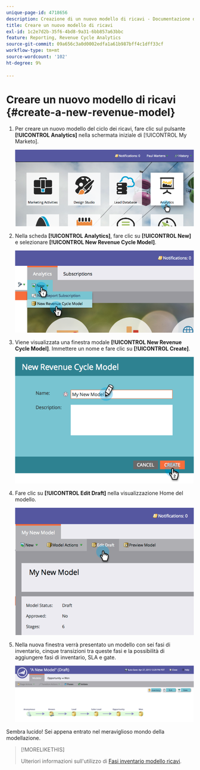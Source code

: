 ```yaml
---
unique-page-id: 4718656
description: Creazione di un nuovo modello di ricavi - Documentazione di Marketo - Documentazione del prodotto
title: Creare un nuovo modello di ricavi
exl-id: 1c2e7d2b-35f6-4bd8-9a31-6bb857a63bbc
feature: Reporting, Revenue Cycle Analytics
source-git-commit: 09a656c3a0d0002edfa1a61b987bff4c1dff33cf
workflow-type: tm+mt
source-wordcount: '102'
ht-degree: 9%

---
```


# Creare un nuovo modello di ricavi {#create-a-new-revenue-model}

1. Per creare un nuovo modello del ciclo dei ricavi, fare clic sul pulsante **[!UICONTROL Analytics]** nella schermata iniziale di [!UICONTROL My Marketo].

   ![](assets/image2015-4-27-11-3a54-3a41.png)

1. Nella scheda **[!UICONTROL Analytics]**, fare clic su **[!UICONTROL New]** e selezionare **[!UICONTROL New Revenue Cycle Model]**.

   ![](assets/image2015-4-27-11-3a55-3a51.png)

1. Viene visualizzata una finestra modale **[!UICONTROL New Revenue Cycle Model]**. Immettere un nome e fare clic su **[!UICONTROL Create]**.

   ![](assets/image2015-4-27-11-3a57-3a59.png)

1. Fare clic su **[!UICONTROL Edit Draft]** nella visualizzazione Home del modello.

   ![](assets/image2015-4-27-12-3a10-3a49.png)

1. Nella nuova finestra verrà presentato un modello con sei fasi di inventario, cinque transizioni tra queste fasi e la possibilità di aggiungere fasi di inventario, SLA e gate.

   ![](assets/image2015-4-27-12-3a31-3a1.png)

Sembra lucido! Sei appena entrato nel meraviglioso mondo della modellazione.

>[!MORELIKETHIS]
>
>Ulteriori informazioni sull&#39;utilizzo di [Fasi inventario modello ricavi](/help/marketo/product-docs/reporting/revenue-cycle-analytics/revenue-cycle-models/using-revenue-model-inventory-stages.md).

